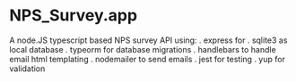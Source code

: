 # NPS_Survey.app
A node.JS typescript based NPS survey API using:
. express for
. sqlite3 as local database
. typeorm for database migrations
. handlebars to handle email html templating
. nodemailer to send emails
. jest for testing
. yup for validation 
